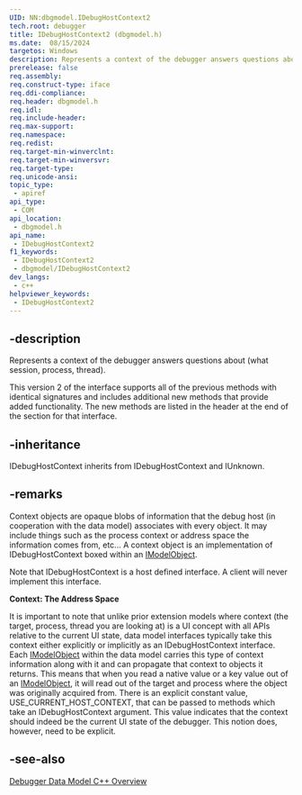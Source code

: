 ```yaml
---
UID: NN:dbgmodel.IDebugHostContext2
tech.root: debugger
title: IDebugHostContext2 (dbgmodel.h)
ms.date:  08/15/2024
targetos: Windows
description: Represents a context of the debugger answers questions about (what session, process, thread). Version 2. (dbgmodel.h)
prerelease: false
req.assembly: 
req.construct-type: iface
req.ddi-compliance: 
req.header: dbgmodel.h
req.idl: 
req.include-header: 
req.max-support: 
req.namespace: 
req.redist: 
req.target-min-winverclnt: 
req.target-min-winversvr: 
req.target-type: 
req.unicode-ansi: 
topic_type:
 - apiref
api_type:
 - COM
api_location:
 - dbgmodel.h
api_name:
 - IDebugHostContext2
f1_keywords:
 - IDebugHostContext2
 - dbgmodel/IDebugHostContext2
dev_langs:
 - c++
helpviewer_keywords:
 - IDebugHostContext2
---
```


## -description

Represents a context of the debugger answers questions about (what session, process, thread).

This version 2 of the interface supports all of the previous methods with identical signatures and includes additional new methods that provide added functionality. The new methods are listed in the header at the end of the section for that interface.

## -inheritance

IDebugHostContext inherits from IDebugHostContext and IUnknown.

## -remarks

Context objects are opaque blobs of information that the debug host (in cooperation with the data model) associates with every object. It may include things such as the process context or address space the information comes from, etc... A context object is an implementation of IDebugHostContext boxed within an [IModelObject](nn-dbgmodel-imodelobject.md). 

Note that IDebugHostContext is a host defined interface. A client will never implement this interface. 

**Context: The Address Space**

It is important to note that unlike prior extension models where context (the target, process, thread you are looking at) is a UI concept with all APIs relative to the current UI state, data model interfaces typically take this context either explicitly or implicitly as an IDebugHostContext interface. Each [IModelObject](nn-dbgmodel-imodelobject.md) within the data model carries this type of context information along with it and can propagate that context to objects it returns. This means that when you read a native value or a key value out of an [IModelObject](nn-dbgmodel-imodelobject.md), it will read out of the target and process where the object was originally acquired from. 
There is an explicit constant value, USE_CURRENT_HOST_CONTEXT, that can be passed to methods which take an IDebugHostContext argument. This value indicates that the context should indeed be the current UI state of the debugger. This notion does, however, need to be explicit.

## -see-also

[Debugger Data Model C++ Overview](/windows-hardware/drivers/debugger/data-model-cpp-overview)

